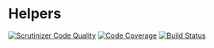 # Helpers

[![Scrutinizer Code Quality](https://scrutinizer-ci.com/g/bavix/helpers/badges/quality-score.png?b=master)](https://scrutinizer-ci.com/g/bavix/helpers/?branch=master)
[![Code Coverage](https://scrutinizer-ci.com/g/bavix/helpers/badges/coverage.png?b=master)](https://scrutinizer-ci.com/g/bavix/helpers/?branch=master)
[![Build Status](https://scrutinizer-ci.com/g/bavix/helpers/badges/build.png?b=master)](https://scrutinizer-ci.com/g/bavix/helpers/build-status/master)
